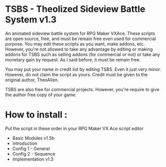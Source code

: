 TSBS - Theolized Sideview Battle System v1.3
====
An animated sideview battle system for RPG Maker VXAce. These scripts are open source, free, and must be remain free even used for commercial purpose. You may edit these scripts as you want, make addons, etc. However, you're not allowed to take any advantage by editing or making addons for TSBS such as selling addons (for commercial or not) or take any monetary gain by request. As I said before, it must be remain free. 

You may put your name in credit list by editing TSBS. Even it just very minor. However, do not claim the script as yours. Credit must be given to the original author, TheoAllen.

TSBS are also free for commercial projects. However, you're require to give the author free copy of your game. 

How to install :
====
Put the script in these order in your RPG Maker VX Ace script editor
- Basic Modules v1.5b
- Introduction
- Config 1 - General
- Config 2 - Sequence
- Implementation v1.3
